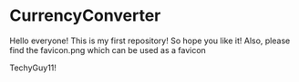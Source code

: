 # CurrencyConverter

Hello everyone! This is my first repository! So hope you like it! Also, please find the favicon.png which can be used as a favicon

TechyGuy11!

